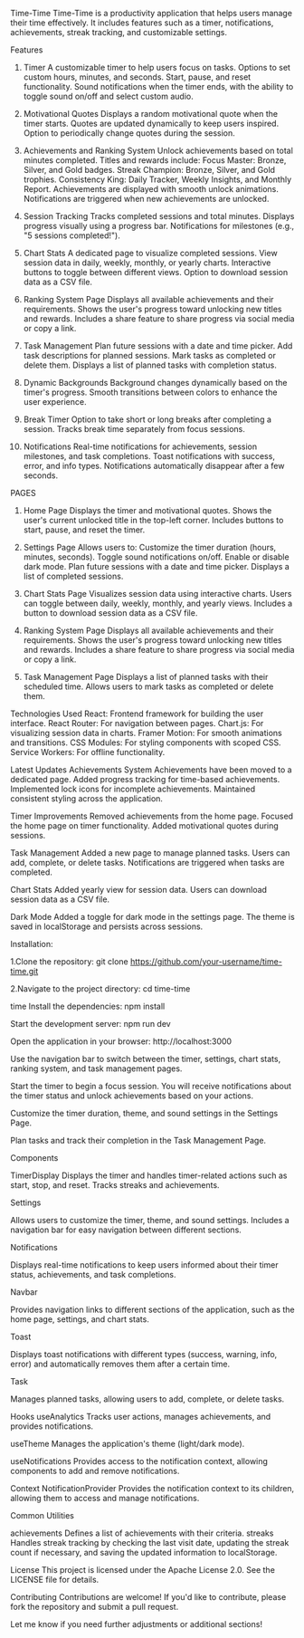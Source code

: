 Time-Time
Time-Time is a productivity application that helps users manage their time effectively. It includes features such as a timer, notifications, achievements, streak tracking, and customizable settings.

Features
1. Timer
A customizable timer to help users focus on tasks.
Options to set custom hours, minutes, and seconds.
Start, pause, and reset functionality.
Sound notifications when the timer ends, with the ability to toggle sound on/off and select custom audio.

2. Motivational Quotes
Displays a random motivational quote when the timer starts.
Quotes are updated dynamically to keep users inspired.
Option to periodically change quotes during the session.

3. Achievements and Ranking System
Unlock achievements based on total minutes completed.
Titles and rewards include:
Focus Master: Bronze, Silver, and Gold badges.
Streak Champion: Bronze, Silver, and Gold trophies.
Consistency King: Daily Tracker, Weekly Insights, and Monthly Report.
Achievements are displayed with smooth unlock animations.
Notifications are triggered when new achievements are unlocked.

4. Session Tracking
Tracks completed sessions and total minutes.
Displays progress visually using a progress bar.
Notifications for milestones (e.g., "5 sessions completed!").

5. Chart Stats
A dedicated page to visualize completed sessions.
View session data in daily, weekly, monthly, or yearly charts.
Interactive buttons to toggle between different views.
Option to download session data as a CSV file.

6. Ranking System Page
Displays all available achievements and their requirements.
Shows the user's progress toward unlocking new titles and rewards.
Includes a share feature to share progress via social media or copy a link.

7. Task Management
Plan future sessions with a date and time picker.
Add task descriptions for planned sessions.
Mark tasks as completed or delete them.
Displays a list of planned tasks with completion status.

8. Dynamic Backgrounds
Background changes dynamically based on the timer's progress.
Smooth transitions between colors to enhance the user experience.

9. Break Timer
Option to take short or long breaks after completing a session.
Tracks break time separately from focus sessions.

10. Notifications
Real-time notifications for achievements, session milestones, and task completions.
Toast notifications with success, error, and info types.
Notifications automatically disappear after a few seconds.

PAGES

1. Home Page
Displays the timer and motivational quotes.
Shows the user's current unlocked title in the top-left corner.
Includes buttons to start, pause, and reset the timer.

2. Settings Page
Allows users to:
Customize the timer duration (hours, minutes, seconds).
Toggle sound notifications on/off.
Enable or disable dark mode.
Plan future sessions with a date and time picker.
Displays a list of completed sessions.

3. Chart Stats Page
Visualizes session data using interactive charts.
Users can toggle between daily, weekly, monthly, and yearly views.
Includes a button to download session data as a CSV file.

4. Ranking System Page
Displays all available achievements and their requirements.
Shows the user's progress toward unlocking new titles and rewards.
Includes a share feature to share progress via social media or copy a link.

5. Task Management Page
Displays a list of planned tasks with their scheduled time.
Allows users to mark tasks as completed or delete them.


Technologies Used
React: Frontend framework for building the user interface.
React Router: For navigation between pages.
Chart.js: For visualizing session data in charts.
Framer Motion: For smooth animations and transitions.
CSS Modules: For styling components with scoped CSS.
Service Workers: For offline functionality.


Latest Updates
Achievements System
Achievements have been moved to a dedicated page.
Added progress tracking for time-based achievements.
Implemented lock icons for incomplete achievements.
Maintained consistent styling across the application.


Timer Improvements
Removed achievements from the home page.
Focused the home page on timer functionality.
Added motivational quotes during sessions.


Task Management
Added a new page to manage planned tasks.
Users can add, complete, or delete tasks.
Notifications are triggered when tasks are completed.


Chart Stats
Added yearly view for session data.
Users can download session data as a CSV file.


Dark Mode
Added a toggle for dark mode in the settings page.
The theme is saved in localStorage and persists across sessions.


Installation:

1.Clone the repository:
git clone https://github.com/your-username/time-time.git

2.Navigate to the project directory:
cd time-time

time
Install the dependencies:
npm install

Start the development server:
npm run dev

Open the application in your browser:
http://localhost:3000

Use the navigation bar to switch between the timer, settings, chart stats, ranking system, and task management pages.

Start the timer to begin a focus session. You will receive notifications about the timer status and unlock achievements based on your actions.

Customize the timer duration, theme, and sound settings in the Settings Page.

Plan tasks and track their completion in the Task Management Page.

Components

TimerDisplay
Displays the timer and handles timer-related actions such as start, stop, and reset.
Tracks streaks and achievements.


Settings

Allows users to customize the timer, theme, and sound settings.
Includes a navigation bar for easy navigation between different sections.


Notifications

Displays real-time notifications to keep users informed about their timer status, achievements, and task completions.


Navbar

Provides navigation links to different sections of the application, such as the home page, settings, and chart stats.


Toast

Displays toast notifications with different types (success, warning, info, error) and automatically removes them after a certain time.

Task

Manages planned tasks, allowing users to add, complete, or delete tasks.

Hooks
useAnalytics
Tracks user actions, manages achievements, and provides notifications.

useTheme
Manages the application's theme (light/dark mode).

useNotifications
Provides access to the notification context, allowing components to add and remove notifications.

Context
NotificationProvider
Provides the notification context to its children, allowing them to access and manage notifications.


Common Utilities

achievements
Defines a list of achievements with their criteria.
streaks
Handles streak tracking by checking the last visit date, updating the streak count if necessary, and saving the updated information to localStorage.


License
This project is licensed under the Apache License 2.0. See the LICENSE file for details.

Contributing
Contributions are welcome! If you'd like to contribute, please fork the repository and submit a pull request.

Let me know if you need further adjustments or additional sections!